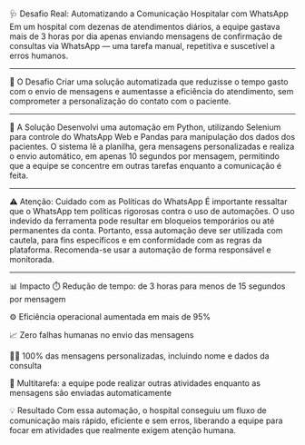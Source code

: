 🩺 Desafio Real: Automatizando a Comunicação Hospitalar com WhatsApp
Em um hospital com dezenas de atendimentos diários, a equipe gastava mais de 3 horas por dia apenas enviando mensagens de confirmação de consultas via WhatsApp — uma tarefa manual, repetitiva e suscetível a erros humanos.

---

🎯 O Desafio
Criar uma solução automatizada que reduzisse o tempo gasto com o envio de mensagens e aumentasse a eficiência do atendimento, sem comprometer a personalização do contato com o paciente.

---

🚀 A Solução
Desenvolvi uma automação em Python, utilizando Selenium para controle do WhatsApp Web e Pandas para manipulação dos dados dos pacientes. O sistema lê a planilha, gera mensagens personalizadas e realiza o envio automático, em apenas 10 segundos por mensagem, permitindo que a equipe se concentre em outras tarefas enquanto a comunicação é feita.

---

⚠️ Atenção: Cuidado com as Políticas do WhatsApp
É importante ressaltar que o WhatsApp tem políticas rigorosas contra o uso de automações. O uso indevido da ferramenta pode resultar em bloqueios temporários ou até permanentes da conta. Portanto, essa automação deve ser utilizada com cautela, para fins específicos e em conformidade com as regras da plataforma. Recomenda-se usar a automação de forma responsável e monitorada.

----

📊 Impacto
⏱️ Redução de tempo: de 3 horas para menos de 15 segundos por mensagem

⚙️ Eficiência operacional aumentada em mais de 95%

📈 Zero falhas humanas no envio das mensagens

🙋‍♂️ 100% das mensagens personalizadas, incluindo nome e dados da consulta

💼 Multitarefa: a equipe pode realizar outras atividades enquanto as mensagens são enviadas automaticamente

💡 Resultado
Com essa automação, o hospital conseguiu um fluxo de comunicação mais rápido, eficiente e sem erros, liberando a equipe para focar em atividades que realmente exigem atenção humana.
